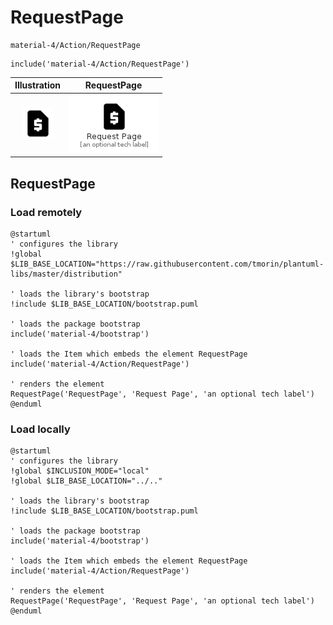 # RequestPage


```text
material-4/Action/RequestPage
```

```text
include('material-4/Action/RequestPage')
```



| Illustration | RequestPage |
| :---: | :---: |
| ![illustration for Illustration](../../material-4/Action/RequestPage.png) | ![illustration for RequestPage](../../material-4/Action/RequestPage.Local.png) |




## RequestPage

### Load remotely
```plantuml
@startuml
' configures the library
!global $LIB_BASE_LOCATION="https://raw.githubusercontent.com/tmorin/plantuml-libs/master/distribution"

' loads the library's bootstrap
!include $LIB_BASE_LOCATION/bootstrap.puml

' loads the package bootstrap
include('material-4/bootstrap')

' loads the Item which embeds the element RequestPage
include('material-4/Action/RequestPage')

' renders the element
RequestPage('RequestPage', 'Request Page', 'an optional tech label')
@enduml
```

### Load locally
```plantuml
@startuml
' configures the library
!global $INCLUSION_MODE="local"
!global $LIB_BASE_LOCATION="../.."

' loads the library's bootstrap
!include $LIB_BASE_LOCATION/bootstrap.puml

' loads the package bootstrap
include('material-4/bootstrap')

' loads the Item which embeds the element RequestPage
include('material-4/Action/RequestPage')

' renders the element
RequestPage('RequestPage', 'Request Page', 'an optional tech label')
@enduml
```

